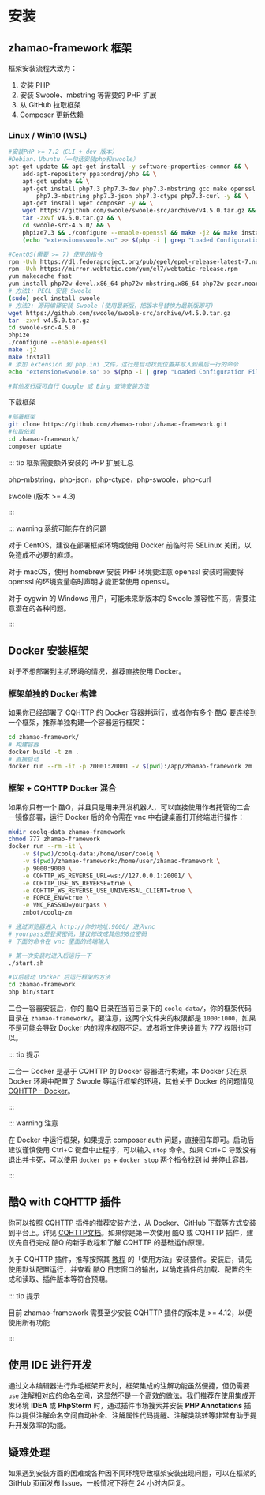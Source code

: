 # 安装

## zhamao-framework 框架

框架安装流程大致为：

1. 安装 PHP
2. 安装 Swoole、mbstring 等需要的 PHP 扩展
3. 从 GitHub 拉取框架
4. Composer 更新依赖

### Linux / Win10 (WSL) 

```bash
#安装PHP >= 7.2（CLI + dev 版本）
#Debian、Ubuntu（一句话安装php和swoole）
apt-get update && apt-get install -y software-properties-common && \
	add-apt-repository ppa:ondrej/php && \
	apt-get update && \
	apt-get install php7.3 php7.3-dev php7.3-mbstring gcc make openssl \
		php7.3-mbstring php7.3-json php7.3-ctype php7.3-curl -y && \
	apt-get install wget composer -y && \
	wget https://github.com/swoole/swoole-src/archive/v4.5.0.tar.gz && \
	tar -zxvf v4.5.0.tar.gz && \
	cd swoole-src-4.5.0/ && \
	phpize7.3 && ./configure --enable-openssl && make -j2 && make install && \
	(echo "extension=swoole.so" >> $(php -i | grep "Loaded Configuration File" | awk '{print $5}'))

#CentOS(需要 >= 7) 使用的指令
rpm -Uvh https://dl.fedoraproject.org/pub/epel/epel-release-latest-7.noarch.rpm
rpm -Uvh https://mirror.webtatic.com/yum/el7/webtatic-release.rpm
yum makecache fast
yum install php72w-devel.x86_64 php72w-mbstring.x86_64 php72w-pear.noarch gcc gcc-c++ openssl-devel -y
# 方法1: PECL 安装 Swoole
(sudo) pecl install swoole
# 方法2: 源码编译安装 Swoole (使用最新版，把版本号替换为最新版即可)
wget https://github.com/swoole/swoole-src/archive/v4.5.0.tar.gz
tar -zxvf v4.5.0.tar.gz
cd swoole-src-4.5.0
phpize
./configure --enable-openssl
make -j2
make install
# 添加 extension 到 php.ini 文件，这行是自动找到位置并写入到最后一行的命令
echo "extension=swoole.so" >> $(php -i | grep "Loaded Configuration File" | awk '{print $5}')

#其他发行版可自行 Google 或 Bing 查询安装方法
```

下载框架

```bash
#部署框架
git clone https://github.com/zhamao-robot/zhamao-framework.git
#拉取依赖
cd zhamao-framework/
composer update
```

::: tip 框架需要额外安装的 PHP 扩展汇总

php-mbstring，php-json，php-ctype，php-swoole，php-curl

swoole (版本 >= 4.3)

:::

::: warning 系统可能存在的问题

对于 CentOS，建议在部署框架环境或使用 Docker 前临时将 SELinux 关闭，以免造成不必要的麻烦。

对于 macOS，使用 homebrew 安装 PHP 环境要注意 openssl 安装时需要将 openssl 的环境变量临时声明才能正常使用 openssl。

对于 cygwin 的 Windows 用户，可能未来新版本的 Swoole 兼容性不高，需要注意潜在的各种问题。

:::

## Docker 安装框架

对于不想部署到主机环境的情况，推荐直接使用 Docker。

### 框架单独的 Docker 构建

如果你已经部署了 CQHTTP 的 Docker 容器并运行，或者你有多个 酷Q 要连接到一个框架，推荐单独构建一个容器运行框架：

```bash
cd zhamao-framework/
# 构建容器
docker build -t zm .
# 直接启动
docker run --rm -it -p 20001:20001 -v $(pwd):/app/zhamao-framework zm
```

### 框架 + CQHTTP Docker 混合

如果你只有一个 酷Q，并且只是用来开发机器人，可以直接使用作者托管的二合一镜像部署，运行 Docker 后的命令需在 vnc 中右键桌面打开终端进行操作：

```bash
mkdir coolq-data zhamao-framework
chmod 777 zhamao-framework
docker run --rm -it \
	-v $(pwd)/coolq-data:/home/user/coolq \
	-v $(pwd)/zhamao-framework:/home/user/zhamao-framework \
	-p 9000:9000 \
	-e CQHTTP_WS_REVERSE_URL=ws://127.0.0.1:20001/ \
	-e CQHTTP_USE_WS_REVERSE=true \
	-e CQHTTP_WS_REVERSE_USE_UNIVERSAL_CLIENT=true \
	-e FORCE_ENV=true \
	-e VNC_PASSWD=yourpass \
	zmbot/coolq-zm

# 通过浏览器进入 http://你的地址:9000/ 进入vnc
# yourpass是登录密码，建议修改成其他的8位密码
# 下面的命令在 vnc 里面的终端输入

# 第一次安装时进入后运行一下
./start.sh

#以后启动 Docker 后运行框架的方法
cd zhamao-framework
php bin/start
```

二合一容器安装后，你的 酷Q 目录在当前目录下的 `coolq-data/`，你的框架代码目录在 `zhamao-framework/`。要注意，这两个文件夹的权限都是 `1000:1000`，如果不是可能会导致 Docker 内的程序权限不足。或者将文件夹设置为 777 权限也可以。

::: tip 提示

二合一 Docker 是基于 CQHTTP 的 Docker 容器进行构建，本 Docker 只在原 Docker 环境中配置了 Swoole 等运行框架的环境，其他关于 Docker 的问题情见 [CQHTTP - Docker](https://cqhttp.cc/docs/#/Docker)。

:::

::: warning 注意

在 Docker 中运行框架，如果提示 composer auth 问题，直接回车即可。启动后建议谨慎使用 Ctrl+C 键盘中止程序，可以输入 `stop` 命令。如果 Ctrl+C 导致没有退出并卡死，可以使用 `docker ps` + `docker stop` 两个指令找到 id 并停止容器。

:::

## 酷Q with CQHTTP 插件

你可以按照 CQHTTP 插件的推荐安装方法，从 Docker、GitHub 下载等方式安装到平台上。详见 [CQHTTP文档](https://cqhttp.cc/docs/)。如果你是第一次使用 酷Q 或 CQHTTP 插件，建议先自行完成 酷Q 的新手教程和了解 CQHTTP 的基础运作原理。

关于 CQHTTP 插件，推荐按照其 [教程](https://cqhttp.cc/docs/) 的「使用方法」安装插件。安装后，请先使用默认配置运行，并查看 酷Q 日志窗口的输出，以确定插件的加载、配置的生成和读取、插件版本等符合预期。

::: tip 提示

目前 zhamao-framework 需要至少安装 CQHTTP 插件的版本是 >= 4.12，以便使用所有功能

:::

## 使用 IDE 进行开发

通过文本编辑器进行炸毛框架开发时，框架集成的注解功能虽然便捷，但仍需要 `use` 注解相对应的命名空间，这显然不是一个高效的做法。我们推荐在使用集成开发环境 **IDEA** 或 **PhpStorm** 时，通过插件市场搜索并安装 **PHP Annotations** 插件以提供注解命名空间自动补全、注解属性代码提醒、注解类跳转等非常有助于提升开发效率的功能。

## 疑难处理

如果遇到安装方面的困难或各种因不同环境导致框架安装出现问题，可以在框架的 GitHub 页面发布 Issue，一般情况下将在 24 小时内回复。